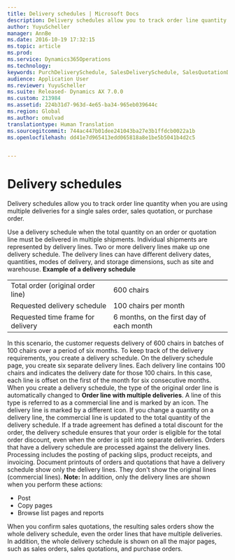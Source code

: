 ```yaml
---
title: Delivery schedules | Microsoft Docs
description: Delivery schedules allow you to track order line quantity when you are using multiple deliveries for a single sales order, sales quotation, or purchase order.
author: YuyuScheller
manager: AnnBe
ms.date: 2016-10-19 17:32:15
ms.topic: article
ms.prod: 
ms.service: Dynamics365Operations
ms.technology: 
keywords: PurchDeliverySchedule, SalesDeliverySchedule, SalesQuotationDeliverySchedule
audience: Application User
ms.reviewer: YuyuScheller
ms.suite: Released- Dynamics AX 7.0.0
ms.custom: 213984
ms.assetid: 224b31d7-963d-4e65-ba34-965eb039644c
ms.region: Global
ms.author: omulvad
translationtype: Human Translation
ms.sourcegitcommit: 744ac447b01dee241043ba27e3b1ffdcb0022a1b
ms.openlocfilehash: dd41e7d965413edd065818a8e1be5b5041b4d2c5


---
```


# <a name="delivery-schedules"></a>Delivery schedules

Delivery schedules allow you to track order line quantity when you are using multiple deliveries for a single sales order, sales quotation, or purchase order.

Use a delivery schedule when the total quantity on an order or quotation line must be delivered in multiple shipments. Individual shipments are represented by delivery lines. Two or more delivery lines make up one delivery schedule. The delivery lines can have different delivery dates, quantities, modes of delivery, and storage dimensions, such as site and warehouse. **Example of a delivery schedule**

|                                   |                                          |
|-----------------------------------|------------------------------------------|
| Total order (original order line) | 600 chairs                               |
| Requested delivery schedule       | 100 chairs per month                     |
| Requested time frame for delivery | 6 months, on the first day of each month |

In this scenario, the customer requests delivery of 600 chairs in batches of 100 chairs over a period of six months. To keep track of the delivery requirements, you create a delivery schedule. On the delivery schedule page, you create six separate delivery lines. Each delivery line contains 100 chairs and indicates the delivery date for those 100 chairs. In this case, each line is offset on the first of the month for six consecutive months. When you create a delivery schedule, the type of the original order line is automatically changed to **Order line with multiple deliveries**. A line of this type is referred to as a commercial line and is marked by an icon. The delivery line is marked by a different icon. If you change a quantity on a delivery line, the commercial line is updated to the total quantity of the delivery schedule. If a trade agreement has defined a total discount for the order, the delivery schedule ensures that your order is eligible for the total order discount, even when the order is split into separate deliveries. Orders that have a delivery schedule are processed against the delivery lines. Processing includes the posting of packing slips, product receipts, and invoicing. Document printouts of orders and quotations that have a delivery schedule show only the delivery lines. They don't show the original lines (commercial lines). **Note:** In addition, only the delivery lines are shown when you perform these actions:

-   Post
-   Copy pages
-   Browse list pages and reports

When you confirm sales quotations, the resulting sales orders show the whole delivery schedule, even the order lines that have multiple deliveries. In addition, the whole delivery schedule is shown on all the major pages, such as sales orders, sales quotations, and purchase orders.




<!--HONumber=Feb17_HO3-->


